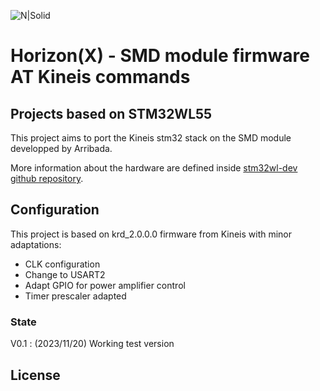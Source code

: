 ![N|Solid](https://arribada.org/wp-content/uploads/2022/01/arribada_web_logo_g.svg)
# Horizon(X) - SMD module firmware AT Kineis commands
## Projects based on STM32WL55

This project aims to port the Kineis stm32 stack on the SMD module developped by Arribada. 

More information about the hardware are defined inside [stm32wl-dev github repository](https://github.com/arribada/stm32wl-dev).

## Configuration
This project is based on krd_2.0.0.0 firmware from Kineis with minor adaptations:
 - CLK configuration
 - Change to USART2
 - Adapt GPIO for power amplifier control
 - Timer prescaler adapted


### State
V0.1 : (2023/11/20) Working test version


## License
